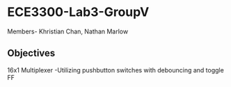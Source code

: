 # ECE3300-Lab3-GroupV

Members- Khristian Chan, Nathan Marlow

## Objectives
16x1 Multiplexer 
  -Utilizing pushbutton switches with debouncing and toggle FF
